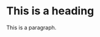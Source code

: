 <!DOCTYPE html>
<html>
<head>
<style>
{
background-color="red";
}
</style>
</head>
<body>

<h1>This is a heading</h1>
<p>This is a paragraph.</p>

</body>
</html>
